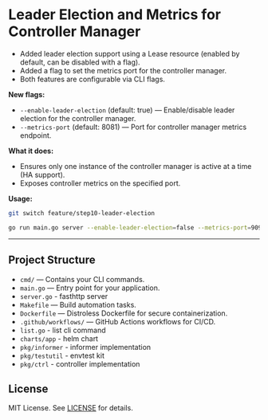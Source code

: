 # Leader Election and Metrics for Controller Manager

- Added leader election support using a Lease resource (enabled by default, can be disabled with a flag).
- Added a flag to set the metrics port for the controller manager.
- Both features are configurable via CLI flags.

**New flags:**
- `--enable-leader-election` (default: true) — Enable/disable leader election for the controller manager.
- `--metrics-port` (default: 8081) — Port for controller manager metrics endpoint.

**What it does:**
- Ensures only one instance of the controller manager is active at a time (HA support).
- Exposes controller metrics on the specified port.

**Usage:**
```sh
git switch feature/step10-leader-election 

go run main.go server --enable-leader-election=false --metrics-port=9090
```
---
## Project Structure

- `cmd/` — Contains your CLI commands.
- `main.go` — Entry point for your application.
- `server.go` - fasthttp server
- `Makefile` — Build automation tasks.
- `Dockerfile` — Distroless Dockerfile for secure containerization.
- `.github/workflows/` — GitHub Actions workflows for CI/CD.
- `list.go` - list cli command
- `charts/app` - helm chart
- `pkg/informer` - informer implementation
- `pkg/testutil` - envtest kit
- `pkg/ctrl` - controller implementation

## License

MIT License. See [LICENSE](LICENSE) for details.